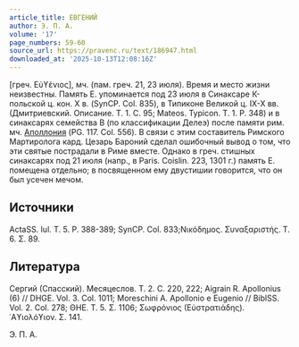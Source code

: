 ```yaml
---
article_title: ЕВГЕНИЙ
author: Э. П. А.
volume: '17'
page_numbers: 59-60
source_url: https://pravenc.ru/text/186947.html
downloaded_at: '2025-10-13T12:08:16Z'
---
```


[греч. Εὐϒένιος], мч. (пам. греч. 21, 23 июля). Время и место жизни неизвестны. Память Е. упоминается под 23 июля в Синаксаре К-польской ц. кон. X в. (SynCP. Col. 835), в Типиконе Великой ц. IX-X вв. (Дмитриевский. Описание. Т. 1. С. 95; Mateos. Typicon. Т. 1. P. 348) и в синаксарях семейства В (по классификации Делеэ) после памяти рим. мч. [Аполлония](https://pravenc.ru/text/Аполлония.html) (PG. 117. Col. 556). В связи с этим составитель Римского Мартиролога кард. Цезарь Бароний сделал ошибочный вывод о том, что эти святые пострадали в Риме вместе. Однако в греч. стишных синаксарях под 21 июля (напр., в Paris. Coislin. 223, 1301 г.) память Е. помещена отдельно; в посвященном ему двустишии говорится, что он был усечен мечом.

## Источники

ActaSS. Iul. T. 5. P. 388-389; SynCP. Col. 833;Νικόδημος. Συναξαριστής. Τ. 6. Σ. 89.

## Литература

Сергий (Спасский). Месяцеслов. Т. 2. С. 220, 222; Aigrain R. Apollonius (6) // DHGE. Vol. 3. Col. 1011; Moreschini A. Apollonio e Eugenio // BiblSS. Vol. 2. Col. 278; ΘΗΕ. Τ. 5. Σ. 1106; Σωφρόνιος (Εὐστρατιάδης). ῾Αϒιολόϒιον. Σ. 141.

Э. П. А.
